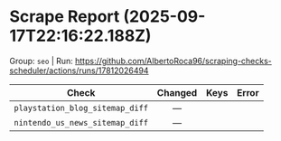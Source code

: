 # Scrape Report (2025-09-17T22:16:22.188Z)

Group: `seo`  |  Run: https://github.com/AlbertoRoca96/scraping-checks-scheduler/actions/runs/17812026494

| Check | Changed | Keys | Error |
|---|:---:|:--|:--|
| `playstation_blog_sitemap_diff` | — |  |  |
| `nintendo_us_news_sitemap_diff` | — |  |  |
